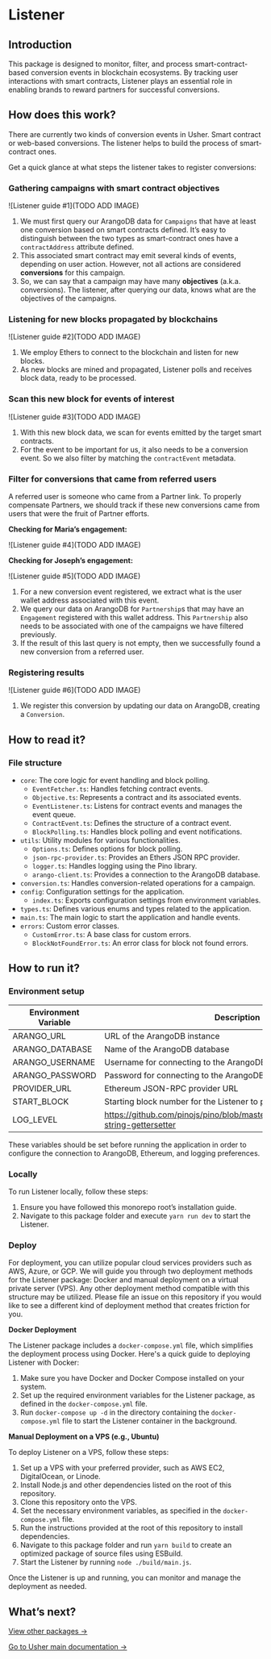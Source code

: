 # Listener

## Introduction

This package is designed to monitor, filter, and process smart-contract-based conversion events in blockchain ecosystems. By tracking user interactions with smart contracts, Listener plays an essential role in enabling brands to reward partners for successful conversions.

## How does this work?

There are currently two kinds of conversion events in Usher. Smart contract or web-based conversions. The listener helps to build the process of smart-contract ones.

Get a quick glance at what steps the listener takes to register conversions:

### Gathering campaigns with smart contract objectives

[//]: # (TODO)
![Listener guide #1](TODO ADD IMAGE)

1. We must first query our ArangoDB data for `Campaigns` that have at least one conversion based on smart contracts defined. It’s easy to distinguish between the two types as smart-contract ones have a  `contractAddress` attribute defined.
2. This associated smart contract may emit several kinds of events, depending on user action. However, not all actions are considered **conversions** for this campaign.
3. So, we can say that a campaign may have many **objectives** (a.k.a. conversions). The listener, after querying our data, knows what are the objectives of the campaigns.

### Listening for new blocks propagated by blockchains

[//]: # (TODO)
![Listener guide #2](TODO ADD IMAGE)

1. We employ Ethers to connect to the blockchain and listen for new blocks.
2. As new blocks are mined and propagated, Listener polls and receives block data, ready to be processed.

### Scan this new block for events of interest

[//]: # (TODO)
![Listener guide #3](TODO ADD IMAGE)

1. With this new block data, we scan for events emitted by the target smart contracts.
2. For the event to be important for us, it also needs to be a conversion event. So we also filter by matching the `contractEvent` metadata.

### Filter for conversions that came from referred users

A referred user is someone who came from a Partner link. To properly compensate Partners, we should track if these new conversions came from users that were the fruit of Partner efforts.

**Checking for Maria’s engagement:**

[//]: # (TODO)
![Listener guide #4](TODO ADD IMAGE)

**Checking for Joseph’s engagement:**

[//]: # (TODO)
![Listener guide #5](TODO ADD IMAGE)

1. For a new conversion event registered, we extract what is the user wallet address associated with this event.
2. We query our data on ArangoDB for `Partnership`s that may have an `Engagement` registered with this wallet address. This `Partnership` also needs to be associated with one of the campaigns we have filtered previously.
3. If the result of this last query is not empty, then we successfully found a new conversion from a referred user.

### Registering results

[//]: # (TODO)
![Listener guide #6](TODO ADD IMAGE)

1. We register this conversion by updating our data on ArangoDB, creating a `Conversion`.

## How to read it?

### File structure

- `core`: The core logic for event handling and block polling.
	- `EventFetcher.ts`: Handles fetching contract events.
	- `Objective.ts`: Represents a contract and its associated events.
	- `EventListener.ts`: Listens for contract events and manages the event queue.
	- `ContractEvent.ts`: Defines the structure of a contract event.
	- `BlockPolling.ts`: Handles block polling and event notifications.
- `utils`: Utility modules for various functionalities.
	- `Options.ts`: Defines options for block polling.
	- `json-rpc-provider.ts`: Provides an Ethers JSON RPC provider.
	- `logger.ts`: Handles logging using the Pino library.
	- `arango-client.ts`: Provides a connection to the ArangoDB database.
- `conversion.ts`: Handles conversion-related operations for a campaign.
- `config`: Configuration settings for the application.
	- `index.ts`: Exports configuration settings from environment variables.
- `types.ts`: Defines various enums and types related to the application.
- `main.ts`: The main logic to start the application and handle events.
- `errors`: Custom error classes.
	- `CustomError.ts`: A base class for custom errors.
	- `BlockNotFoundError.ts`: An error class for block not found errors.

## How to run it?

### Environment setup

| Environment Variable | Description | Default Value |
| --- | --- | --- |
| ARANGO_URL | URL of the ArangoDB instance |  |
| ARANGO_DATABASE | Name of the ArangoDB database |  |
| ARANGO_USERNAME | Username for connecting to the ArangoDB instance |  |
| ARANGO_PASSWORD | Password for connecting to the ArangoDB instance |  |
| PROVIDER_URL | Ethereum JSON-RPC provider URL |  |
| START_BLOCK | Starting block number for the Listener to process |  |
| LOG_LEVEL | https://github.com/pinojs/pino/blob/master/docs/api.md#loggerlevel-string-gettersetter | debug |

These variables should be set before running the application in order to configure the connection to ArangoDB, Ethereum, and logging preferences.

### Locally

To run Listener locally, follow these steps:

1. Ensure you have followed this monorepo root’s installation guide.
2. Navigate to this package folder and execute `yarn run dev` to start the Listener.

### Deploy

For deployment, you can utilize popular cloud services providers such as AWS, Azure, or GCP. We will guide you through two deployment methods for the Listener package: Docker and manual deployment on a virtual private server (VPS). Any other deployment method compatible with this structure may be utilized. Please file an issue on this repository if you would like to see a different kind of deployment method that creates friction for you.

**Docker Deployment**

The Listener package includes a `docker-compose.yml` file, which simplifies the deployment process using Docker. Here's a quick guide to deploying Listener with Docker:

1. Make sure you have Docker and Docker Compose installed on your system.
2. Set up the required environment variables for the Listener package, as defined in the `docker-compose.yml` file.
3. Run `docker-compose up -d` in the directory containing the `docker-compose.yml` file to start the Listener container in the background.

**Manual Deployment on a VPS (e.g., Ubuntu)**

To deploy Listener on a VPS, follow these steps:

1. Set up a VPS with your preferred provider, such as AWS EC2, DigitalOcean, or Linode.
2. Install Node.js and other dependencies listed on the root of this repository.
3. Clone this repository onto the VPS.
4. Set the necessary environment variables, as specified in the `docker-compose.yml` file.
5. Run the instructions provided at the root of this repository to install dependencies.
6. Navigate to this package folder and run `yarn build` to create an optimized package of source files using ESBuild.
7. Start the Listener by running `node ./build/main.js`.

Once the Listener is up and running, you can monitor and manage the deployment as needed.

## What’s next?

[View other packages →](../)

[Go to Usher main documentation →](https://docs.usher.so/)
